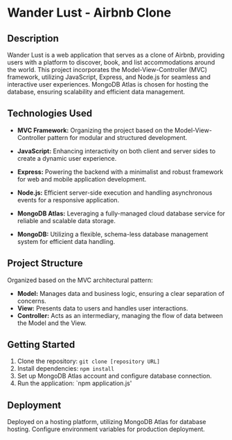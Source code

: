 # Wander Lust - Airbnb Clone

## Description

Wander Lust is a web application that serves as a clone of Airbnb, providing users with a platform to discover, book, and list accommodations around the world. This project incorporates the Model-View-Controller (MVC) framework, utilizing JavaScript, Express, and Node.js for seamless and interactive user experiences. MongoDB Atlas is chosen for hosting the database, ensuring scalability and efficient data management.

## Technologies Used

- **MVC Framework:** Organizing the project based on the Model-View-Controller pattern for modular and structured development.

- **JavaScript:** Enhancing interactivity on both client and server sides to create a dynamic user experience.

- **Express:** Powering the backend with a minimalist and robust framework for web and mobile application development.

- **Node.js:** Efficient server-side execution and handling asynchronous events for a responsive application.

- **MongoDB Atlas:** Leveraging a fully-managed cloud database service for reliable and scalable data storage.

- **MongoDB:** Utilizing a flexible, schema-less database management system for efficient data handling.

## Project Structure

Organized based on the MVC architectural pattern:

- **Model:** Manages data and business logic, ensuring a clear separation of concerns.
- **View:** Presents data to users and handles user interactions.
- **Controller:** Acts as an intermediary, managing the flow of data between the Model and the View.

## Getting Started

1. Clone the repository: `git clone [repository URL]`
2. Install dependencies: `npm install`
3. Set up MongoDB Atlas account and configure database connection.
4. Run the application: `npm application.js'
   
## Deployment

Deployed on a hosting platform, utilizing MongoDB Atlas for database hosting. Configure environment variables for production deployment.

